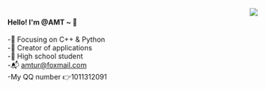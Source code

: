 <img align="right" src="https://github-readme-stats.vercel.app/api?username=AMT-J&show_icons=true&icon_color=CE1D2D&text_color=718096&bg_color=ffffff&hide_title=true" />

#### Hello! I'm @AMT ~ :wave:
-:orange_book: Focusing on C++ & Python  
-:hammer: Creator of applications  
-:ram: High school student  
-:mailbox_with_mail: amtur@foxmail.com  
-My QQ number :point_right:1011312091  

